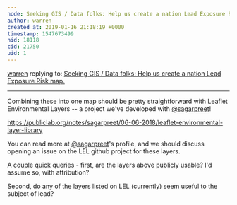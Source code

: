 ```yaml
---
node: Seeking GIS / Data folks: Help us create a nation Lead Exposure Risk map.
author: warren
created_at: 2019-01-16 21:18:19 +0000
timestamp: 1547673499
nid: 18118
cid: 21750
uid: 1
---
```




[warren](../profile/warren) replying to: [Seeking GIS / Data folks: Help us create a nation Lead Exposure Risk map.](../notes/read_holman/01-14-2019/seeking-gis-data-folks-help-us-create-a-nation-lead-exposure-risk-map)

----
Combining these into one map should be pretty straightforward with Leaflet Environmental Layers -- a project we've developed with [@sagarpreet](/profile/sagarpreet)! 

https://publiclab.org/notes/sagarpreet/06-06-2018/leaflet-environmental-layer-library

You can read more at [@sagarpreet](/profile/sagarpreet)'s profile, and we should discuss opening an issue on the LEL github project for these layers. 

A couple quick queries - first, are the layers above publicly usable? I'd assume so, with attribution?

Second, do any of the layers listed on LEL (currently) seem useful to the subject of lead?